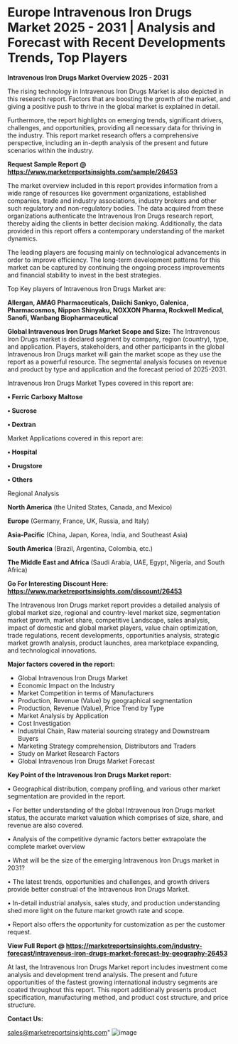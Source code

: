  # Europe Intravenous Iron Drugs Market 2025 - 2031 | Analysis and Forecast with Recent Developments Trends, Top Players

<Strong> Intravenous Iron Drugs Market Overview 2025 - 2031</strong>

The rising technology in Intravenous Iron Drugs Market is also depicted in this research report. Factors that are boosting the growth of the market, and giving a positive push to thrive in the global market is explained in detail.

Furthermore, the report highlights on emerging trends, significant drivers, challenges, and opportunities, providing all necessary data for thriving in the industry. This report market research offers a comprehensive perspective, including an in-depth analysis of the present and future scenarios within the industry.

<strong>Request Sample Report @ <a href=https://www.marketreportsinsights.com/sample/26453>https://www.marketreportsinsights.com/sample/26453</a></strong>

The market overview included in this report provides information from a wide range of resources like government organizations, established companies, trade and industry associations, industry brokers and other such regulatory and non-regulatory bodies. The data acquired from these organizations authenticate the Intravenous Iron Drugs research report, thereby aiding the clients in better decision making. Additionally, the data provided in this report offers a contemporary understanding of the market dynamics.

The leading players are focusing mainly on technological advancements in order to improve efficiency. The long-term development patterns for this market can be captured by continuing the ongoing process improvements and financial stability to invest in the best strategies.

Top Key players of Intravenous Iron Drugs Market are:

<strong>Allergan, AMAG Pharmaceuticals, Daiichi Sankyo, Galenica, Pharmacosmos, Nippon Shinyaku, NOXXON Pharma, Rockwell Medical, Sanofi, Wanbang Biopharmaceutical</strong>

<strong><b>Global Intravenous Iron Drugs Market Scope and Size:</b></strong>
The Intravenous Iron Drugs market is declared segment by company, region (country), type, and application. Players, stakeholders, and other participants in the global Intravenous Iron Drugs market will gain the market scope as they use the report as a powerful resource. The segmental analysis focuses on revenue and product by type and application and the forecast period of 2025-2031.

Intravenous Iron Drugs Market Types covered in this report are:

<strong>• Ferric Carboxy Maltose

• Sucrose

• Dextran</strong>

Market Applications covered in this report are:

<strong>• Hospital

• Drugstore

• Others</strong> 

Regional Analysis

<strong>North America</strong> (the United States, Canada, and Mexico)

<strong>Europe</strong> (Germany, France, UK, Russia, and Italy)

<strong>Asia-Pacific</strong> (China, Japan, Korea, India, and Southeast Asia)

<strong>South America</strong> (Brazil, Argentina, Colombia, etc.)

<strong>The Middle East and Africa</strong> (Saudi Arabia, UAE, Egypt, Nigeria, and South Africa)

<strong>Go For Interesting Discount Here: <a href=https://www.marketreportsinsights.com/discount/26453>https://www.marketreportsinsights.com/discount/26453</a></strong>

The Intravenous Iron Drugs market report provides a detailed analysis of global market size, regional and country-level market size, segmentation market growth, market share, competitive Landscape, sales analysis, impact of domestic and global market players, value chain optimization, trade regulations, recent developments, opportunities analysis, strategic market growth analysis, product launches, area marketplace expanding, and technological innovations.

<strong><b>Major factors covered in the report:</b></strong>
<ul>
  <li>Global Intravenous Iron Drugs Market </li>
  <li>Economic Impact on the Industry</li>
  <li>Market Competition in terms of Manufacturers</li>
  <li>Production, Revenue (Value) by geographical segmentation</li>
  <li>Production, Revenue (Value), Price Trend by Type</li>
  <li>Market Analysis by Application</li>
  <li>Cost Investigation</li>
  <li>Industrial Chain, Raw material sourcing strategy and Downstream Buyers</li>
  <li>Marketing Strategy comprehension, Distributors and Traders</li>
  <li>Study on Market Research Factors</li>
  <li>Global Intravenous Iron Drugs Market Forecast</li>
</ul>

<strong><b>Key Point of the Intravenous Iron Drugs Market report:</b></strong>

• Geographical distribution, company profiling, and various other market segmentation are provided in the report.

• For better understanding of the global Intravenous Iron Drugs market status, the accurate market valuation which comprises of size, share, and revenue are also covered.

• Analysis of the competitive dynamic factors better extrapolate the complete market overview

• What will be the size of the emerging Intravenous Iron Drugs market in 2031?

• The latest trends, opportunities and challenges, and growth drivers provide better construal of the Intravenous Iron Drugs Market.

• In-detail industrial analysis, sales study, and production understanding shed more light on the future market growth rate and scope.

• Report also offers the opportunity for customization as per the customer request.

<strong><b>View Full Report @ <a href=https://marketreportsinsights.com/industry-forecast/intravenous-iron-drugs-market-forecast-by-geography-26453>https://marketreportsinsights.com/industry-forecast/intravenous-iron-drugs-market-forecast-by-geography-26453</a></b></strong>


At last, the Intravenous Iron Drugs Market report includes investment come analysis and development trend analysis. The present and future opportunities of the fastest growing international industry segments are coated throughout this report. This report additionally presents product specification, manufacturing method, and product cost structure, and price structure.

<strong>Contact Us:</strong>

sales@marketreportsinsights.com"
![image](https://github.com/user-attachments/assets/5f2b4ca1-d8ea-46cf-be81-c4d8af38c806)
